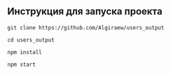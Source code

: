 ## Инструкция для запуска проекта

```
git clone https://github.com/Algiraew/users_output

cd users_output

npm install

npm start
```
